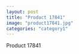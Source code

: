 ```yaml
---
layout: post
title: "Product 17841"
image: "product17841.jpg"
categories: "category1"
---
```

Product 17841
